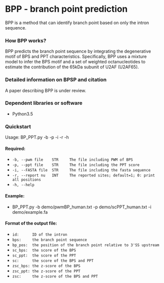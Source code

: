 # BPP - branch point prediction 
BPP is a method that can identify branch point based on only the intron sequence.  

### How BPP works?

BPP predicts the branch point sequence by integrating the degenerative motif of BPS and PPT characteristics. Specifically, BPP uses a mixture model to infer the BPS motif and a set of weighted octanucleotides to estimate the contribution of the 65kDa subunit of U2AF (U2AF65). 

### Detailed information on BPSP and citation

A paper describing BPP is under review.  


### Dependent libraries or software

- Python3.5

### Quickstart

Usage: BP_PPT.py -b -p -i -r -h
#### Required:
- `-b, --pwm file    STR     The file including PWM of BPS`
- `-p, --ppt file    STR     The file including the PPT score`
- `-i, --FASTA file  STR     The file including the fasta sequence`
- `-r, --report nu   INT     The reported sites; default=1; 0: print all positions`
- `-h, --help`

#### Example:
- BP_PPT.py -b demo/pwmBP_human.txt -p demo/scPPT_human.txt -i demo/example.fa 

#### Format of the output file:
- `id:      ID of the intron`
- `bps:     the branch point sequence`
- `bp_pos:  the position of the branch point relative to 3'SS upstream`
- `sc_bps:  the score of the BPS`
- `sc_ppt:  the score of the PPT`
- `sc:      the score of the BPS and PPT`
- `zsc_bps: the z-score of the BPS`
- `zsc_ppt: the z-score of the PPT`
- `zsc:     the z-score of the BPS and PPT`
